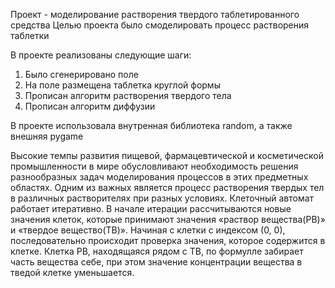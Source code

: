 Проект - моделирование растворения твердого таблетированного средства
Целью проекта было смоделировать  процесс растворения таблетки

В проекте реализованы следующие шаги:
1) Было сгенерировано поле
2) На поле размещена таблетка круглой формы
3) Прописан алгоритм растворения твердого тела
4) Прописан алгоритм диффузии

В проекте использовала внутренная библиотека random, а также внешняя pygame

Высокие темпы развития пищевой, фармацевтической и косметической промышленности в мире обусловливают необходимость решения разнообразных задач моделирования процессов в этих предметных областях. 
Одним из важных является процесс растворения твердых тел в различных растворителях при разных условиях. Клеточный автомат работает итеративно. 
В начале итерации рассчитываются новые значения клеток, которые принимают значения «раствор вещества(РВ)» и «твердое вещество(ТВ)». Начиная с клетки с индексом (0, 0), последовательно происходит проверка значения, которое содержится в клетке.
Клетка РВ, находящаяся рядом с ТВ, по формулле забирает часть вещества себе, при этом значение концентрации вещества в тведой клетке уменьшается. 
